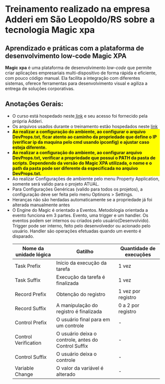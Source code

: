 # Treinamento realizado na empresa Adderi em São Leopoldo/RS sobre a tecnologia Magic xpa
## Aprendizado e práticas com a plataforma de desenvolvimento low-code Magic XPA

<p>
  <strong>Magic xpa</strong> é uma plataforma de desenvolvimento <em>low-code</em> que permite criar aplicações empresariais multi-dispositivo de forma rápida e eficiente, com pouco código manual. Ela facilita a integração com diferentes sistemas, oferece ferramentas para desenvolvimento visual e agiliza a entrega de soluções corporativas.
</p>


## Anotações Gerais:
<ul>
<li>O curso está hospedado neste<a href="https://magic.echo.timetoknow.com/index.html#/$/library/channel/42e5487f-29b9-4e02-b1f8-dc8349bdae35/Iniciando%20com%20Magic%20xpa%20%26%20RIA%20Mobile?levelIds=YTkzZDI2YTAtYTg0MS00NDdhLWE0MDMtN2FjZDVmM2Y3NzNjLGU4YjYxZGU2LWNlNWUtNDRiNC05ZjNmLTQ3ZWZkMDYyZDk1ZiwxMDUzZmE1ZS04NmZiLTQxZDItOTJiOS05YTkzN2ZiYTczODY="> link</a> e seu acesso foi fornecido pela própria Adderi.</li>
<li>Os arquivos usados durante o treinamento estão hospedados neste <a href="https://drive.google.com/drive/folders/15lPJszq1rnQ1nZB25AMIwSTXcZ63-uRB?usp=sharing">link</a>
<li style="font-weight: bold; background-color: yellow;">Ao realizar a configuração do ambiente, ao configurar o arquivo DevProps.txt, ficar atento ao caminho da propriedade que define o IP (verificar ip da maquina pelo cmd usando ipconfig) e ajustar caso esteja diferente.</li>
<li style="font-weight: bold; background-color: yellow;">Ao realizar a configuração do ambiente, ao configurar arquivo DevProps.txt, verificar a propriedade que possui o PATH da pasta de scripts. Dependendo da versão do Magic XPA utilizada, o nome e o path da pasta pode ser diferente da especificada no arquivo DevProps.txt.</li>
<li>Ao realizar Configurações de ambiemte pelo menu Property Application, somente será valido para o projeto ATUAL.</li>
<li>Para Configurações Genéricas (valido para todos os projetos), a configuração deve ser feita pelo menu Optinons > Settings.</li>
<li>Heranças não são herdadas automaticamente se a propriedade já foi alterada manualmente antes</li>
<li>O Engine do Magic é orientado a Eventos. Metodologia orientada a evento funciona em 3 partes. Evento, uma trigger e um handler. Os eventos podem ser internos ou criados pelo usuário(Desenvolvido). Trigger pode ser interno, feito pelo desenvolvedor ou acionado pelo usuário. Handler são operações efetuadas quando um evento é disparado.</li>

<table>
  <thead>
    <tr>
      <th>Nome da unidade lógica</th>
      <th>Gatilho</th>
      <th>Quantidade de execuções</th>
    </tr>
  </thead>
  <tbody>
    <tr>
      <td>Task Prefix</td>
      <td>Início da execução da tarefa</td>
      <td>1 vez</td>
    </tr>
    <tr>
      <td>Task Suffix</td>
      <td>Execução da tarefa é finalizada</td>
      <td>1 vez</td>
    </tr>
    <tr>
      <td>Record Prefix</td>
      <td>Obtenção do registro</td>
      <td>1 vez por registro</td>
    </tr>
    <tr>
      <td>Record Suffix</td>
      <td>A manipulação do registro é finalizada</td>
      <td>0 a 2 por registro</td>
    </tr>
    <tr>
      <td>Control Prefix</td>
      <td>O usuário final para em um controle</td>
      <td>-</td>
    </tr>
    <tr>
      <td>Control Verification</td>
      <td>O usuário deixa o controle, antes do Control Suffix</td>
      <td>-</td>
    </tr>
    <tr>
      <td>Control Suffix</td>
      <td>O usuário deixa o controle</td>
      <td>-</td>
    </tr>
    <tr>
      <td>Variable Change</td>
      <td>O valor da variável é alterado</td>
      <td>-</td>
    </tr>
  </tbody>
</table>

